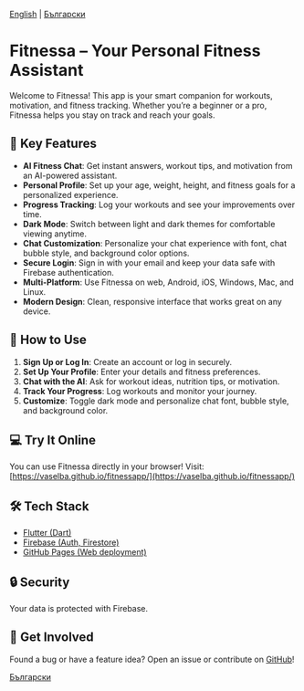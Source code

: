[English](README.md) | [Български](README.bg.md)

# Fitnessa – Your Personal Fitness Assistant

Welcome to Fitnessa! This app is your smart companion for workouts, motivation, and fitness tracking. Whether you’re a beginner or a pro, Fitnessa helps you stay on track and reach your goals.

## 🌟 Key Features

- **AI Fitness Chat**: Get instant answers, workout tips, and motivation from an AI-powered assistant.
- **Personal Profile**: Set up your age, weight, height, and fitness goals for a personalized experience.
- **Progress Tracking**: Log your workouts and see your improvements over time.
- **Dark Mode**: Switch between light and dark themes for comfortable viewing anytime.
- **Chat Customization**: Personalize your chat experience with font, chat bubble style, and background color options.
- **Secure Login**: Sign in with your email and keep your data safe with Firebase authentication.
- **Multi-Platform**: Use Fitnessa on web, Android, iOS, Windows, Mac, and Linux.
- **Modern Design**: Clean, responsive interface that works great on any device.

## 🚀 How to Use

1. **Sign Up or Log In**: Create an account or log in securely.
2. **Set Up Your Profile**: Enter your details and fitness preferences.
3. **Chat with the AI**: Ask for workout ideas, nutrition tips, or motivation.
4. **Track Your Progress**: Log workouts and monitor your journey.
5. **Customize**: Toggle dark mode and personalize chat font, bubble style, and background color.

## 💻 Try It Online

You can use Fitnessa directly in your browser! Visit:
[https://vaselba.github.io/fitnessapp/](https://vaselba.github.io/fitnessapp/)

## 🛠️ Tech Stack
- [Flutter (Dart)](https://flutter.dev/)
- [Firebase (Auth, Firestore)](https://firebase.google.com/)
- [GitHub Pages (Web deployment)](https://pages.github.com/)

## 🔒 Security
Your data is protected with Firebase.

## 🙌 Get Involved
Found a bug or have a feature idea? Open an issue or contribute on [GitHub](https://github.com/vaselba/fitnessapp)!

[Български](README.bg.md)

